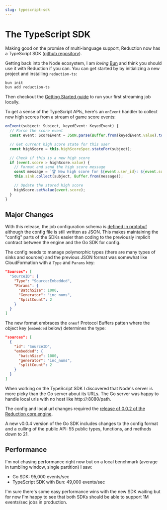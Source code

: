 ```yaml
---
slug: typescript-sdk
---
```


# The TypeScript SDK

Making good on the promise of multi-language support, Reduction now has a
TypeScript SDK ([github repository][reduction-ts-repo]).

Getting back into the Node ecosystem, I am _loving_ [Bun][bun] and think you
should use it with Reduction if you can. You can get started by by initializing
a new project and installing `reduction-ts`:

```bash
bun init
bun add reduction-ts
```

Then checkout the [Getting Started guide][getting-started] to run your first
streaming job locally.

To get a sense of the TypeScript APIs, here's an `onEvent` handler to collect
new high scores from a stream of game score events:

```ts
onEvent(subject: Subject, keyedEvent: KeyedEvent) {
  // Parse the score event
  const event: ScoreEvent = JSON.parse(Buffer.from(keyedEvent.value).toString());

  // Get current high score state for this user
  const highScore = this.highScoreSpec.stateFor(subject);

  // Check if this is a new high score
  if (event.score > highScore.value) {
    // Format and send the high score message
    const message = `🏆 New high score for ${event.user_id}: ${event.score} (previous: ${highScore.value})\n`;
    this.sink.collect(subject, Buffer.from(message));

    // Update the stored high score
    highScore.setValue(event.score);
  }
}
```

## Major Changes

With this release, the job configuration schema is [defined in
protobuf][jobconfig-proto] although the config file is still written as JSON.
This makes maintaining the "config" parts of the SDKs easier than coding to the
previously implicit contract between the engine and the Go SDK for config.

The config needs to manage polymorphic types (there are many types of sinks and
sources) and the previous JSON format was somewhat like CloudFormation with a
`Type` and `Params` key:

```json
"Sources": [
  "SourceID": {
    "Type": "Source:Embedded",
    "Params": {
      "BatchSize": 1000,
      "Generator": "inc_nums",
      "SplitCount": 2
    }
  }
]
```

The new format embraces the `oneof` Protocol Buffers patten where the object key
(`embedded` below) determines the type:

```json
"sources": [
  {
    "id": "SourceID",
    "embedded": {
      "batchSize": 1000,
      "generator": "inc_nums",
      "splitCount": 2
    }
  }
]
```

When working on the TypeScript SDK I discovered that Node's server is more picky
than the Go server about its URLs. The Go server was happy to handle local urls
with no host like http://:8080/path.

The config and local url changes required the [release of 0.0.2 of the Reduction
core engine][reduction-engine-release].

A new v0.0.4 version of the Go SDK includes changes to the config format and a
culling of the public API: 55 public types, functions, and methods down to 21.

## Performance

I'm not chasing performance right now but on a local benchmark (average in
tumbling window, single partition) I saw:

- Go SDK: 95,000 events/sec
- TypeScript SDK with Bun: 49,000 events/sec

I'm sure there's some easy performance wins with the new SDK waiting but for now
I'm happy to see that both SDKs should be able to support 1M events/sec jobs in
production.

[reduction-ts-repo]: https://github.com/reduction-dev/reduction-ts
[bun]: http://bun.sh/
[getting-started]: https://reduction.dev/docs/getting-started/
[jobconfig-proto]:
  https://github.com/reduction-dev/reduction-protocol/blob/b6b4e339b552183e7fc4cf6badd5cf32ef05a657/jobconfigpb/jobconfig.proto
[reduction-engine-release]:
  https://github.com/reduction-dev/reduction/releases/tag/v0.0.2
